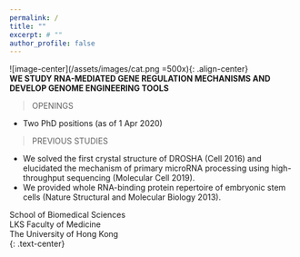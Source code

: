 ```yaml
---
permalink: /
title: ""
excerpt: # ""
author_profile: false  
---
```

![image-center](/assets/images/cat.png =500x){: .align-center}  
**WE STUDY RNA-MEDIATED GENE REGULATION MECHANISMS AND DEVELOP GENOME ENGINEERING TOOLS**  
  
> OPENINGS  
* Two PhD positions (as of 1 Apr 2020)  
  
> PREVIOUS STUDIES  
* We solved the first crystal structure of DROSHA (Cell 2016) and elucidated the mechanism of primary microRNA processing using high-throughput sequencing (Molecular Cell 2019).  
* We provided whole RNA-binding protein repertoire of embryonic stem cells (Nature Structural and Molecular Biology 2013).  
  
School of Biomedical Sciences  
LKS Faculty of Medicine  
The University of Hong Kong  
{: .text-center}

